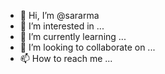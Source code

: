 - 👋 Hi, I’m @sararma
- 👀 I’m interested in ...
- 🌱 I’m currently learning ...
- 💞️ I’m looking to collaborate on ...
- 📫 How to reach me ...

<!---
sararma/sararma is a ✨ special ✨ repository because its `README.md` (this file) appears on your GitHub profile.
You can click the Preview link to take a look at your changes.
--->
